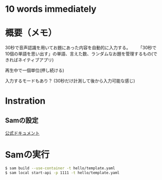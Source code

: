 # 10 words immediately

# 概要（メモ）

30秒で音声認識を用いてお題にあった内容を自動的に入力する。　　
「30秒で10個の単語を思い出す」の単語、言えた数、ランダムなお題を管理するもの(できればネイティブアプリ)


再生中で一個単位(押し続ける)

入力するモードもあり？
(30秒だけ計測して後から入力可能な感じ)

# Instration

## Samの設定
[公式ドキュメント](https://docs.aws.amazon.com/ja_jp/serverless-application-model/latest/developerguide/serverless-sam-cli-install-linux.html)

# Samの実行

```sh
$ sam build --use-container -t hello/template.yaml
$ sam local start-api -p 1111 -t hello/template.yaml
```
